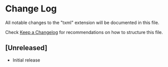 # Change Log

All notable changes to the "txml" extension will be documented in this file.

Check [Keep a Changelog](http://keepachangelog.com/) for recommendations on how to structure this file.

## [Unreleased]

- Initial release